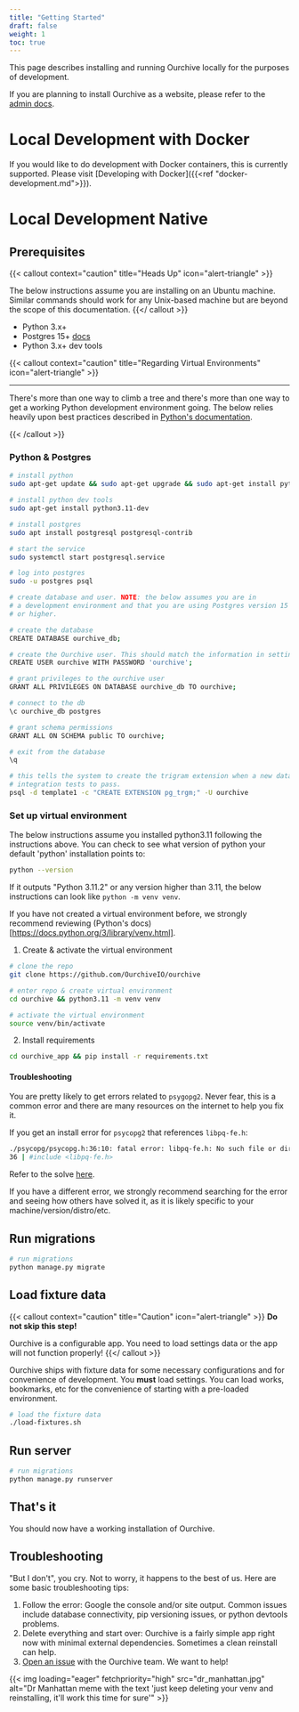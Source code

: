 ```yaml
---
title: "Getting Started"
draft: false
weight: 1
toc: true
---
```


This page describes installing and running Ourchive locally for the purposes of development.

If you are planning to install Ourchive as a website, please refer to the [admin docs](https://docs.getourchive.io).

<!--more-->

# Local Development with Docker

If you would like to do development with Docker containers, this is currently supported. Please visit [Developing with Docker]({{<ref "docker-development.md">}}).


# Local Development Native

## Prerequisites

{{< callout context="caution" title="Heads Up" icon="alert-triangle" >}} 

The below instructions assume you are installing on an Ubuntu machine. Similar commands should work for any Unix-based machine but are beyond the scope of this documentation.
{{</ callout >}}

- Python 3.x+
- Postgres 15+ [docs](https://www.postgresql.org/docs/15/index.html)
- Python 3.x+ dev tools

{{< callout context="caution" title="Regarding Virtual Environments" icon="alert-triangle" >}} 
****

There's more than one way to climb a tree and there's more than one way to get a working Python development environment going. The below relies heavily upon best practices described in [Python's documentation](https://docs.python.org/3/library/venv.html).

{{< /callout >}}


### Python & Postgres

```bash
# install python 
sudo apt-get update && sudo apt-get upgrade && sudo apt-get install python3.11

# install python dev tools
sudo apt-get install python3.11-dev

# install postgres
sudo apt install postgresql postgresql-contrib

# start the service
sudo systemctl start postgresql.service

# log into postgres
sudo -u postgres psql

# create database and user. NOTE: the below assumes you are in
# a development environment and that you are using Postgres version 15
# or higher.

# create the database
CREATE DATABASE ourchive_db;

# create the Ourchive user. This should match the information in settings.py.
CREATE USER ourchive WITH PASSWORD 'ourchive';

# grant privileges to the ourchive user
GRANT ALL PRIVILEGES ON DATABASE ourchive_db TO ourchive;

# connect to the db
\c ourchive_db postgres

# grant schema permissions
GRANT ALL ON SCHEMA public TO ourchive;

# exit from the database
\q

# this tells the system to create the trigram extension when a new database is created. this allows search
# integration tests to pass.
psql -d template1 -c "CREATE EXTENSION pg_trgm;" -U ourchive
```

### Set up virtual environment

The below instructions assume you installed python3.11 following the instructions above. You can check to see what version of python your default 'python' installation points to:

```bash
python --version
```

If it outputs "Python 3.11.2" or any version higher than 3.11, the below instructions can look like `python -m venv venv`.

If you have not created a virtual environment before, we strongly recommend reviewing (Python's docs)[https://docs.python.org/3/library/venv.html].

1. Create & activate the virtual environment

```bash
# clone the repo
git clone https://github.com/OurchiveIO/ourchive

# enter repo & create virtual environment
cd ourchive && python3.11 -m venv venv

# activate the virtual environment
source venv/bin/activate
```

2. Install requirements

```bash
cd ourchive_app && pip install -r requirements.txt
```

#### Troubleshooting

You are pretty likely to get errors related to `psygopg2`. Never fear, this is a common error and there are many resources on the internet to help you fix it.

If you get an install error for `psycopg2` that references `libpq-fe.h`:
```bash
./psycopg/psycopg.h:36:10: fatal error: libpq-fe.h: No such file or directory
36 | #include <libpq-fe.h>
```

Refer to the solve [here](https://askubuntu.com/questions/1372562/how-to-install-libpq-dev-14-0-1-on-ubuntu-21-10).

If you have a different error, we strongly recommend searching for the error and seeing how others have solved it, as it is likely specific to your machine/version/distro/etc. 

## Run migrations

```bash
# run migrations
python manage.py migrate
```

## Load fixture data

{{< callout context="caution" title="Caution" icon="alert-triangle" >}} 
**Do not skip this step!**

Ourchive is a configurable app. You need to load settings data or the app will not function properly!
{{</ callout >}}

Ourchive ships with fixture data for some necessary configurations and for convenience of development. You **must** load settings. You can load works, bookmarks, etc for the convenience of starting with a pre-loaded environment.

```bash
# load the fixture data
./load-fixtures.sh
```

## Run server
```bash
# run migrations
python manage.py runserver
```

## That's it

You should now have a working installation of Ourchive. 

## Troubleshooting

"But I don't", you cry. Not to worry, it happens to the best of us. Here are some basic troubleshooting tips:

1. Follow the error: Google the console and/or site output. Common issues include database connectivity, pip versioning issues, or python devtools problems.
2. Delete everything and start over: Ourchive is a fairly simple app right now with minimal external dependencies. Sometimes a clean reinstall can help.
3. [Open an issue](https://github.com/OurchiveIO/ourchive/issues/new/choose) with the Ourchive team. We want to help!

{{< img loading="eager" fetchpriority="high" src="dr_manhattan.jpg" alt="Dr Manhattan meme with the text 'just keep deleting your venv and reinstalling, it'll work this time for sure'" >}}